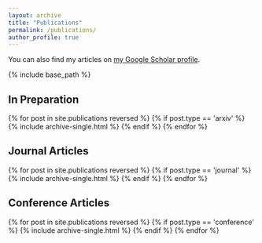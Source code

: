 ```yaml
---
layout: archive
title: "Publications"
permalink: /publications/
author_profile: true
---
```


You can also find my articles on <a href="https://scholar.google.com/citations?user=KzOjvNEAAAAJ&hl=en">my Google Scholar profile</a>.

{% include base_path %}

<h2>In Preparation</h2>
{% for post in site.publications reversed %}
  {% if post.type == 'arxiv' %}
    {% include archive-single.html %}
  {% endif %}
{% endfor %}

<h2>Journal Articles</h2>
{% for post in site.publications reversed %}
  {% if post.type == 'journal' %}
    {% include archive-single.html %}
  {% endif %}
{% endfor %}

<h2>Conference Articles</h2>
{% for post in site.publications reversed %}
  {% if post.type == 'conference' %}
    {% include archive-single.html %}
  {% endif %}
{% endfor %}
